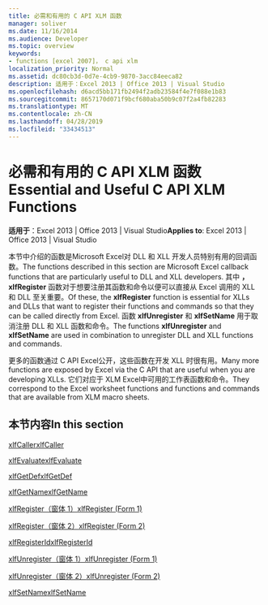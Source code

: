 ```yaml
---
title: 必需和有用的 C API XLM 函数
manager: soliver
ms.date: 11/16/2014
ms.audience: Developer
ms.topic: overview
keywords:
- functions [excel 2007]， c api xlm
localization_priority: Normal
ms.assetid: dc80cb3d-0d7e-4cb9-9870-3acc84eeca82
description: 适用于：Excel 2013 | Office 2013 | Visual Studio
ms.openlocfilehash: d6acd5bb171fb2494f2adb23584f4e7f088e1b83
ms.sourcegitcommit: 8657170d071f9bcf680aba50b9c07f2a4fb82283
ms.translationtype: MT
ms.contentlocale: zh-CN
ms.lasthandoff: 04/28/2019
ms.locfileid: "33434513"
---
```

# <a name="essential-and-useful-c-api-xlm-functions"></a><span data-ttu-id="a464b-104">必需和有用的 C API XLM 函数</span><span class="sxs-lookup"><span data-stu-id="a464b-104">Essential and Useful C API XLM Functions</span></span>

 <span data-ttu-id="a464b-105">**适用于**：Excel 2013 | Office 2013 | Visual Studio</span><span class="sxs-lookup"><span data-stu-id="a464b-105">**Applies to**: Excel 2013 | Office 2013 | Visual Studio</span></span> 
  
<span data-ttu-id="a464b-106">本节中介绍的函数是Microsoft Excel对 DLL 和 XLL 开发人员特别有用的回调函数。</span><span class="sxs-lookup"><span data-stu-id="a464b-106">The functions described in this section are Microsoft Excel callback functions that are particularly useful to DLL and XLL developers.</span></span> <span data-ttu-id="a464b-107">其中 **，xlfRegister** 函数对于想要注册其函数和命令以便可以直接从 Excel 调用的 XLL 和 DLL 至关重要。</span><span class="sxs-lookup"><span data-stu-id="a464b-107">Of these, the **xlfRegister** function is essential for XLLs and DLLs that want to register their functions and commands so that they can be called directly from Excel.</span></span> <span data-ttu-id="a464b-108">函数 **xlfUnregister** 和 **xlfSetName** 用于取消注册 DLL 和 XLL 函数和命令。</span><span class="sxs-lookup"><span data-stu-id="a464b-108">The functions **xlfUnregister** and **xlfSetName** are used in combination to unregister DLL and XLL functions and commands.</span></span> 
  
<span data-ttu-id="a464b-109">更多的函数通过 C API Excel公开，这些函数在开发 XLL 时很有用。</span><span class="sxs-lookup"><span data-stu-id="a464b-109">Many more functions are exposed by Excel via the C API that are useful when you are developing XLLs.</span></span> <span data-ttu-id="a464b-110">它们对应于 XLM Excel中可用的工作表函数和命令。</span><span class="sxs-lookup"><span data-stu-id="a464b-110">They correspond to the Excel worksheet functions and functions and commands that are available from XLM macro sheets.</span></span>
  
## <a name="in-this-section"></a><span data-ttu-id="a464b-111">本节内容</span><span class="sxs-lookup"><span data-stu-id="a464b-111">In this section</span></span>

[<span data-ttu-id="a464b-112">xlfCaller</span><span class="sxs-lookup"><span data-stu-id="a464b-112">xlfCaller</span></span>](xlfcaller.md)
  
[<span data-ttu-id="a464b-113">xlfEvaluate</span><span class="sxs-lookup"><span data-stu-id="a464b-113">xlfEvaluate</span></span>](xlfevaluate.md)
  
[<span data-ttu-id="a464b-114">xlfGetDef</span><span class="sxs-lookup"><span data-stu-id="a464b-114">xlfGetDef</span></span>](xlfgetdef.md)
  
[<span data-ttu-id="a464b-115">xlfGetName</span><span class="sxs-lookup"><span data-stu-id="a464b-115">xlfGetName</span></span>](xlfgetname.md)
  
[<span data-ttu-id="a464b-116">xlfRegister（窗体 1）</span><span class="sxs-lookup"><span data-stu-id="a464b-116">xlfRegister (Form 1)</span></span>](xlfregister-form-1.md)
  
[<span data-ttu-id="a464b-117">xlfRegister（窗体 2）</span><span class="sxs-lookup"><span data-stu-id="a464b-117">xlfRegister (Form 2)</span></span>](xlfregister-form-2.md)
  
[<span data-ttu-id="a464b-118">xlfRegisterId</span><span class="sxs-lookup"><span data-stu-id="a464b-118">xlfRegisterId</span></span>](xlfregisterid.md)
  
[<span data-ttu-id="a464b-119">xlfUnregister（窗体 1）</span><span class="sxs-lookup"><span data-stu-id="a464b-119">xlfUnregister (Form 1)</span></span>](xlfunregister-form-1.md)
  
[<span data-ttu-id="a464b-120">xlfUnregister（窗体 2）</span><span class="sxs-lookup"><span data-stu-id="a464b-120">xlfUnregister (Form 2)</span></span>](xlfunregister-form-2.md)
  
[<span data-ttu-id="a464b-121">xlfSetName</span><span class="sxs-lookup"><span data-stu-id="a464b-121">xlfSetName</span></span>](xlfsetname.md)
  

